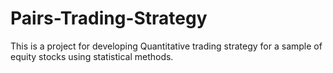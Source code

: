 # Pairs-Trading-Strategy
This is a project for developing Quantitative trading strategy for a sample of equity stocks using statistical methods.
